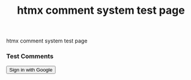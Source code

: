 ﻿---
title: "htmx comment system test page"
layout: single
author_profile: true
tags: 
excerpt_separator: <!--more-->
header:
    overlay_image: random
    overlay_filter: 0.3
    teaser: /assets/images/bull200px.webp
comments: true
hidden: true
---
<div class="body-post-excerpt">
  <p class="body-excerpt-title">htmx comment system test page</p>
</div>
<!--more-->
<style>
.page__content > .body-post-excerpt {
  display: none;
}
</style>

<!-- Firebase/htmx scripts (only for this page) -->
<script src="https://www.gstatic.com/firebasejs/8.10.1/firebase-app.js"></script>
<script src="https://www.gstatic.com/firebasejs/8.10.1/firebase-auth.js"></script>
<script src="https://www.gstatic.com/firebasejs/8.10.1/firebase-firestore.js"></script>
<script src="https://unpkg.com/htmx.org@1.9.10"></script>
<script src="/assets/js/htmx-firebase-comments.js"></script>

<div id="firebase-comments-section" class="comments comments--testpage">
  <h3 class="comments-title">Test Comments</h3>
  <div class="comments-auth">
    <span id="firebase-user-info"></span>
    <button id="firebase-login-btn" onclick="loginWithGoogle()" class="btn btn--primary">Sign in with Google</button>
    <button id="firebase-logout-btn" onclick="logout()" class="btn btn--danger" style="display:none;">Sign out</button>
  </div>
  <form id="firebase-comment-form" style="display:none;" class="comment-form">
    <textarea name="comment" rows="3" placeholder="Write a comment..." required class="comment-form-textarea"></textarea>
    <button type="submit" class="btn btn--primary">Post Comment</button>
  </form>
  <div id="firebase-comment-list" class="comment-list"></div>
</div>

